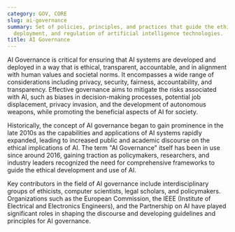 ```yaml
---
category: GOV, CORE
slug: ai-governance
summary: Set of policies, principles, and practices that guide the ethical development,
  deployment, and regulation of artificial intelligence technologies.
title: AI Governance
---
```


AI Governance is critical for ensuring that AI systems are developed and deployed in a way that is ethical, transparent, accountable, and in alignment with human values and societal norms. It encompasses a wide range of considerations including privacy, security, fairness, accountability, and transparency. Effective governance aims to mitigate the risks associated with AI, such as biases in decision-making processes, potential job displacement, privacy invasion, and the development of autonomous weapons, while promoting the beneficial aspects of AI for society.

Historically, the concept of AI governance began to gain prominence in the late 2010s as the capabilities and applications of AI systems rapidly expanded, leading to increased public and academic discourse on the ethical implications of AI. The term "AI Governance" itself has been in use since around 2016, gaining traction as policymakers, researchers, and industry leaders recognized the need for comprehensive frameworks to guide the ethical development and use of AI.

Key contributors in the field of AI governance include interdisciplinary groups of ethicists, computer scientists, legal scholars, and policymakers. Organizations such as the European Commission, the IEEE (Institute of Electrical and Electronics Engineers), and the Partnership on AI have played significant roles in shaping the discourse and developing guidelines and principles for AI governance.